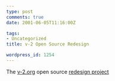 ```yaml
---
type: post
comments: true
date: 2001-06-05T11:16:00Z

tags:
- Uncategorized
title: v-2 Open Source Redesign

wordpress_id: 1254
---
```


The [v-2.org](http://www.v-2.org) open source [redesign project](http://www.metronymous.com/v-2/)
